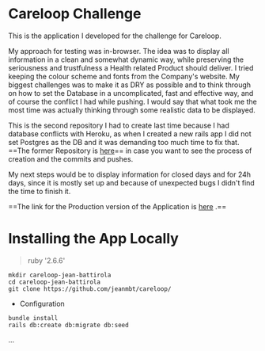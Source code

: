 
# Careloop Challenge

This is the application I developed for the challenge for Careloop.

My approach for testing was in-browser.
The idea was to display all information in a clean and somewhat dynamic way, while preserving the seriousness and trustfulness a Health related Product should deliver.
I tried keeping the colour scheme and fonts from the Company's website. 
My biggest challenges was to make it as DRY as possible and to think through on how to set the Database in a uncomplicated, fast and effective way,  and of course the conflict I had while pushing. 
I would say that what took me the most time was actually thinking through some realistic data to be displayed. 

This is the second repository I had to create last time because I had database conflicts with Heroku, as when I created a new rails app I did not set Postgres as the DB and it was demanding too much time to fix that.
==The former Repository is [here](https://github.com/jeanmbt/careloop-challenge)== in case you want to see the process of creation and the commits and pushes.

My next steps would be to display information for closed days and for 24h days, since it is mostly set up and because of unexpected bugs I didn't find the time to finish it.



==The link for the Production version of the Application is [here](https://careloop-challenge.herokuapp.com/) .==

# Installing the App Locally

> ruby '2.6.6'

```
mkdir careloop-jean-battirola
cd careloop-jean-battirola
git clone https://github.com/jeanmbt/careloop/
```

* Configuration
```
bundle install
rails db:create db:migrate db:seed
```
 ...

